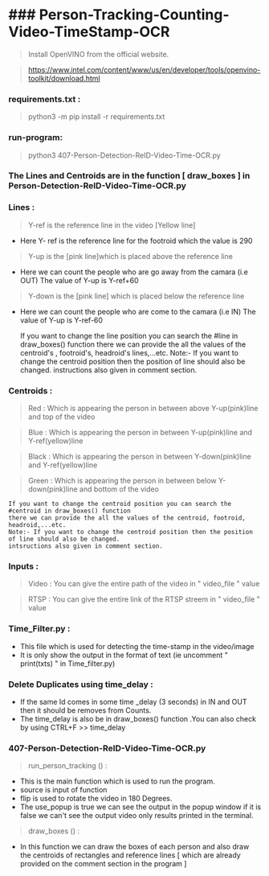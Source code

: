 # ### Person-Tracking-Counting-Video-TimeStamp-OCR
> Install OpenVINO from the official website.

> https://www.intel.com/content/www/us/en/developer/tools/openvino-toolkit/download.html


### requirements.txt :

> python3 -m pip install -r requirements.txt



### run-program:

> python3 407-Person-Detection-ReID-Video-Time-OCR.py



### The Lines and Centroids are in the function [ draw_boxes ] in Person-Detection-ReID-Video-Time-OCR.py

### Lines :

> Y-ref is the reference line in the video [Yellow line]
*  Here Y- ref is the reference line for the footroid which the value is 290

> Y-up is the [pink line]which is placed above the reference line 
* Here we can count the people who are go away from the camara (i.e OUT) 
     The value of Y-up is Y-ref+60
     
> Y-down is the [pink line] which is placed below the reference line 
* Here we can count the people who are come to the camara (i.e IN) 
     The value of Y-up is Y-ref-60

	If you want to change the line position you can search the #line in draw_boxes() function 
	there we can provide the all the values of the centroid's , footroid's, headroid's lines,...etc.
	Note:- If you want to change the centroid position then the position of line should also be changed.
	instructions also given in comment section.

### Centroids :

> Red : Which is appearing the person in between above Y-up(pink)line and top of the video

> Blue : Which is appearing the person in between Y-up(pink)line and Y-ref(yellow)line

> Black : Which is appearing the person in between Y-down(pink)line and Y-ref(yellow)line

> Green : Which is appearing the person in between below Y-down(pink)line and bottom of the video

	If you want to change the centroid position you can search the #centroid in draw_boxes() function 
	there we can provide the all the values of the centroid, footroid, headroid,...etc.
	Note:- If you want to change the centroid position then the position of line should also be changed.
	intsructions also given in comment section.

### Inputs :

> Video : You can give the entire path of the video in " video_file " value

> RTSP : You can give the entire link of the RTSP streem in " video_file " value



### Time_Filter.py :

* This file  which is used for detecting the time-stamp in the video/image 
* It is only show the output in the format of text (ie uncomment " print(txts) " in Time_filter.py)



### Delete Duplicates using time_delay :

* If the same Id comes in some time _delay (3 seconds) in IN and OUT then it should be removes from Counts.
* The time_delay  is also be in draw_boxes() function .You can also check by using CTRL+F >> time_delay



### 407-Person-Detection-ReID-Video-Time-OCR.py

> run_person_tracking () :

* This is the main function which is used to run the program.
* source is input of  function 
* flip is used to rotate the video in 180 Degrees.
* The use_popup is true we can see the output in the popup window  if it is false we can't see the output video only results printed in the terminal.

> draw_boxes () :

* In this function we can draw the boxes of each person and also draw the centroids of rectangles and reference lines 
[ which are already provided on the comment section in the program ]



